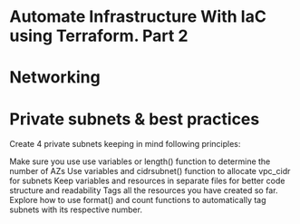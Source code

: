 # Automate Infrastructure With IaC using Terraform. Part 2

# Networking

# Private subnets & best practices

Create 4 private subnets keeping in mind following principles:

Make sure you use use variables or length() function to determine the number of AZs
Use variables and cidrsubnet() function to allocate vpc_cidr for subnets
Keep variables and resources in separate files for better code structure and readability
Tags all the resources you have created so far. Explore how to use format() and count functions to automatically tag subnets with its respective number.
